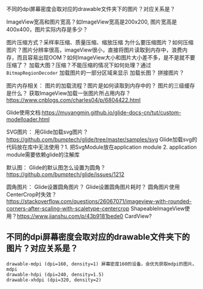 

不同的dpi屏幕密度会取对应的drawable文件夹下的图片？对应关系是？


ImageView宽高和图片宽高？如ImageView宽高是200x200, 图片宽高是400x400，图片实际内存是多少？



图片压缩方式？采样率压缩、质量压缩、缩放压缩
为什么要压缩图片？如何压缩图片？图片分辨率很高，imageView很小，直接将图片读取到内存中，浪费内存，而且容易出现OOM？如何ImageView大小和图片大小差不多，是不是就不要压缩了？
加载大图？压缩？不能压缩的情况下如何处理？通过 `BitmapRegionDecoder` 加载图片的一部分区域来显示
加载长图？
拼接图片？

图片内存相关：
图片的加载流程？图片是如何读取到内存中的？
图片的三级缓存是什么？
获取ImageView加载一张图片所占用内存？https://www.cnblogs.com/charles04/p/6804422.html

Glide使用文档:https://muyangmin.github.io/glide-docs-cn/tut/custom-modelloader.html


SVG图片：
用Glide加载svg图片？https://github.com/bumptech/glide/tree/master/samples/svg
Glide加载svg的代码放在库中无法使用？1. 把SvgModule放在application module 2. application module需要依赖glide的注解库

默认图：
Glide的默认图怎么设置为圆角？https://github.com/bumptech/glide/issues/1212

圆角图片：
Glide设置圆角图片？
Glide设置圆角图片耗时？
圆角图片使用CenterCrop时失效？https://stackoverflow.com/questions/26067071/imageview-with-rounded-corners-after-scaling-with-scaletype-centercrop
ShapeableImageView使用？https://www.jianshu.com/p/43b9181bede0
CardView?


## 不同的dpi屏幕密度会取对应的drawable文件夹下的图片？对应关系是？
```
drawable-mdpi (dpi=160, density=1) 屏幕密度160的设备，会优先获取mdpi的图片。mdpi
drawable-hdpi (dpi=240, density=1.5)
drawable-xhdpi (dpi=320, density=2)
```